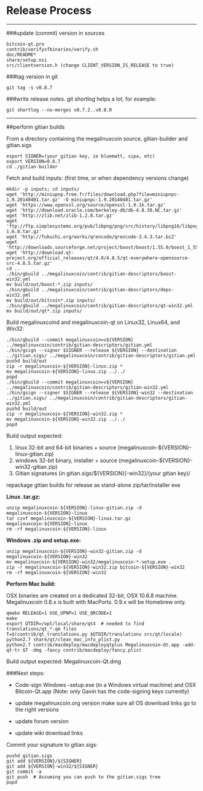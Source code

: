 Release Process
====================

* * *

###update (commit) version in sources


	bitcoin-qt.pro
	contrib/verifysfbinaries/verify.sh
	doc/README*
	share/setup.nsi
	src/clientversion.h (change CLIENT_VERSION_IS_RELEASE to true)

###tag version in git

	git tag -s v0.8.7

###write release notes. git shortlog helps a lot, for example:

	git shortlog --no-merges v0.7.2..v0.8.0

* * *

##perform gitian builds

 From a directory containing the megalinuxcoin source, gitian-builder and gitian.sigs
  
	export SIGNER=(your gitian key, ie bluematt, sipa, etc)
	export VERSION=0.8.7
	cd ./gitian-builder

 Fetch and build inputs: (first time, or when dependency versions change)

	mkdir -p inputs; cd inputs/
	wget 'http://miniupnp.free.fr/files/download.php?file=miniupnpc-1.9.20140401.tar.gz' -O miniupnpc-1.9.20140401.tar.gz'
	wget 'https://www.openssl.org/source/openssl-1.0.1k.tar.gz'
	wget 'http://download.oracle.com/berkeley-db/db-4.8.30.NC.tar.gz'
	wget 'http://zlib.net/zlib-1.2.8.tar.gz'
	wget 'ftp://ftp.simplesystems.org/pub/libpng/png/src/history/libpng16/libpng-1.6.8.tar.gz'
	wget 'http://fukuchi.org/works/qrencode/qrencode-3.4.3.tar.bz2'
	wget 'http://downloads.sourceforge.net/project/boost/boost/1.55.0/boost_1_55_0.tar.bz2'
	wget 'http://download.qt-project.org/official_releases/qt/4.8/4.8.5/qt-everywhere-opensource-src-4.8.5.tar.gz'
	cd ..
	./bin/gbuild ../megalinuxcoin/contrib/gitian-descriptors/boost-win32.yml
	mv build/out/boost-*.zip inputs/
	./bin/gbuild ../megalinuxcoin/contrib/gitian-descriptors/deps-win32.yml
	mv build/out/bitcoin*.zip inputs/
	./bin/gbuild ../megalinuxcoin/contrib/gitian-descriptors/qt-win32.yml
	mv build/out/qt*.zip inputs/

 Build megalinuxcoind and megalinuxcoin-qt on Linux32, Linux64, and Win32:
  
	./bin/gbuild --commit megalinuxcoin=v${VERSION} ../megalinuxcoin/contrib/gitian-descriptors/gitian.yml
	./bin/gsign --signer $SIGNER --release ${VERSION} --destination ../gitian.sigs/ ../megalinuxcoin/contrib/gitian-descriptors/gitian.yml
	pushd build/out
	zip -r megalinuxcoin-${VERSION}-linux.zip *
	mv megalinuxcoin-${VERSION}-linux.zip ../../
	popd
	./bin/gbuild --commit megalinuxcoin=v${VERSION} ../megalinuxcoin/contrib/gitian-descriptors/gitian-win32.yml
	./bin/gsign --signer $SIGNER --release ${VERSION}-win32 --destination ../gitian.sigs/ ../megalinuxcoin/contrib/gitian-descriptors/gitian-win32.yml
	pushd build/out
	zip -r megalinuxcoin-${VERSION}-win32.zip *
	mv megalinuxcoin-${VERSION}-win32.zip ../../
	popd

  Build output expected:

  1. linux 32-bit and 64-bit binaries + source (megalinuxcoin-${VERSION}-linux-gitian.zip)
  2. windows 32-bit binary, installer + source (megalinuxcoin-${VERSION}-win32-gitian.zip)
  3. Gitian signatures (in gitian.sigs/${VERSION}[-win32]/(your gitian key)/

repackage gitian builds for release as stand-alone zip/tar/installer exe

**Linux .tar.gz:**

	unzip megalinuxcoin-${VERSION}-linux-gitian.zip -d megalinuxcoin-${VERSION}-linux
	tar czvf megalinuxcoin-${VERSION}-linux.tar.gz megalinuxcoin-${VERSION}-linux
	rm -rf megalinuxcoin-${VERSION}-linux

**Windows .zip and setup.exe:**

	unzip megalinuxcoin-${VERSION}-win32-gitian.zip -d megalinuxcoin-${VERSION}-win32
	mv megalinuxcoin-${VERSION}-win32/megalinuxcoin-*-setup.exe .
	zip -r megalinuxcoin-${VERSION}-win32.zip bitcoin-${VERSION}-win32
	rm -rf megalinuxcoin-${VERSION}-win32

**Perform Mac build:**

  OSX binaries are created on a dedicated 32-bit, OSX 10.6.8 machine.
  Megalinuxcoin 0.8.x is built with MacPorts.  0.9.x will be Homebrew only.

	qmake RELEASE=1 USE_UPNP=1 USE_QRCODE=1
	make
	export QTDIR=/opt/local/share/qt4  # needed to find translations/qt_*.qm files
	T=$(contrib/qt_translations.py $QTDIR/translations src/qt/locale)
	python2.7 share/qt/clean_mac_info_plist.py
	python2.7 contrib/macdeploy/macdeployqtplus Megalinuxcoin-Qt.app -add-qt-tr $T -dmg -fancy contrib/macdeploy/fancy.plist

 Build output expected: Megalinuxcoin-Qt.dmg

###Next steps:

* Code-sign Windows -setup.exe (in a Windows virtual machine) and
  OSX Bitcoin-Qt.app (Note: only Gavin has the code-signing keys currently)

* update megalinuxcoin.org version
  make sure all OS download links go to the right versions

* update forum version

* update wiki download links

Commit your signature to gitian.sigs:

	pushd gitian.sigs
	git add ${VERSION}/${SIGNER}
	git add ${VERSION}-win32/${SIGNER}
	git commit -a
	git push  # Assuming you can push to the gitian.sigs tree
	popd

